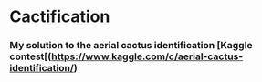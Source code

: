 Cactification
================

### My solution to the aerial cactus identification \[Kaggle contest\[(<https://www.kaggle.com/c/aerial-cactus-identification/>)
